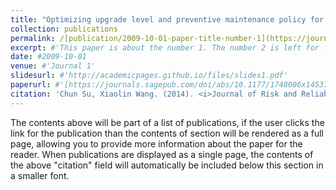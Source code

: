 ```yaml
---
title: "Optimizing upgrade level and preventive maintenance policy for second-hand products sold with warranty"
collection: publications
permalink: /[publication/2009-10-01-paper-title-number-1](https://journals.sagepub.com/doi/abs/10.1177/1748006x14537250)
excerpt: #'This paper is about the number 1. The number 2 is left for future work.'
date: #2009-10-01
venue: #'Journal 1'
slidesurl: #'http://academicpages.github.io/files/slides1.pdf'
paperurl: #'[https://journals.sagepub.com/doi/abs/10.1177/1748006x14537250]'
citation: 'Chun Su, Xiaolin Wang. (2014). <i>Journal of Risk and Reliability</i>. 228(5), 518-528.'
---
```


The contents above will be part of a list of publications, if the user clicks the link for the publication than the contents of section will be rendered as a full page, allowing you to provide more information about the paper for the reader. When publications are displayed as a single page, the contents of the above "citation" field will automatically be included below this section in a smaller font.
